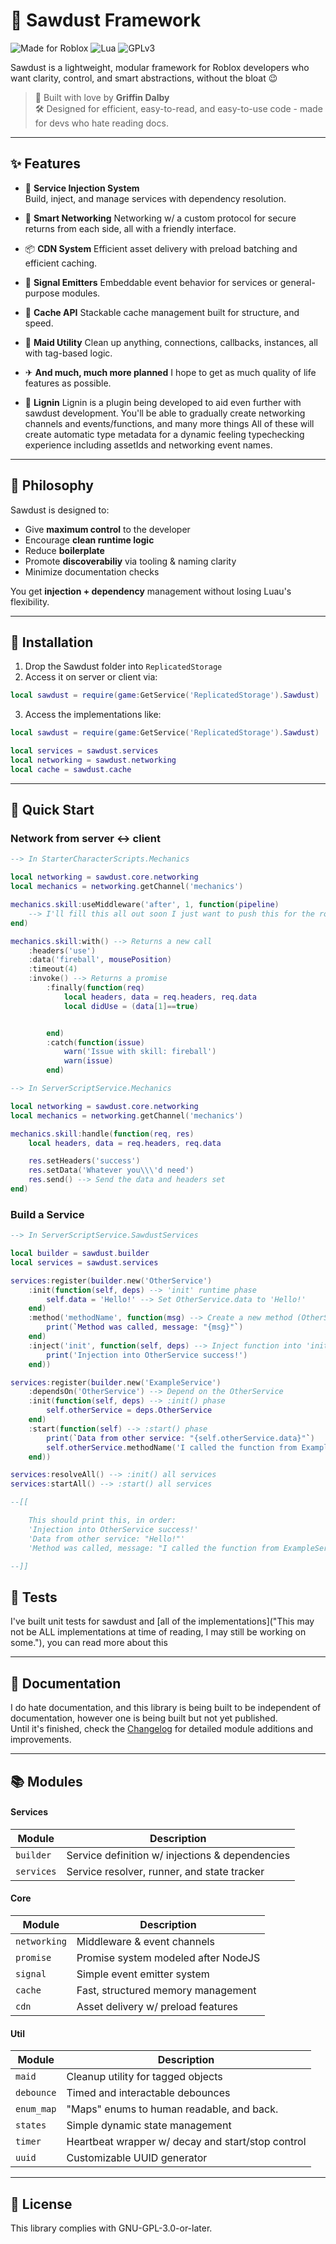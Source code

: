 # 🌲 Sawdust Framework
![Made for Roblox](https://img.shields.io/badge/Made%20for-Roblox-red?logo=roblox)
![Lua](https://img.shields.io/badge/Powered%20by-Lua-yellow)
![GPLv3](https://img.shields.io/badge/License-GPLv3-blue)

Sawdust is a lightweight, modular framework for Roblox developers who want clarity, control, and smart abstractions, without the bloat 😉

> 💖 Built with love by **Griffin Dalby**<br>
> 🛠 Designed for efficient, easy-to-read, and easy-to-use code - made for devs who hate reading docs.

---

## ✨ Features

- 💉 **Service Injection System**  
  Build, inject, and manage services with dependency resolution.

- 🔗 **Smart Networking**
  Networking w/ a custom protocol for secure returns from each side, all with a friendly interface.

- 📦 **CDN System**
  Efficient asset delivery with preload batching and efficient caching.

- 📣 **Signal Emitters**
  Embeddable event behavior for services or general-purpose modules.

- 📜 **Cache API**
  Stackable cache management built for structure, and speed.

- 🧹 **Maid Utility**
  Clean up anything, connections, callbacks, instances, all with tag-based logic.

- ✈ **And much, much more planned**
  I hope to get as much quality of life features as possible.

- 🌳 **Lignin**
  Lignin is a plugin being developed to aid even further with sawdust development.
  You'll be able to gradually create networking channels and events/functions, and many more things
  All of these will create automatic type metadata for a dynamic feeling typechecking experience including assetIds and networking event names.

---

## 🧠 Philosophy

Sawdust is designed to:
- Give **maximum control** to the developer
- Encourage **clean runtime logic**
- Reduce **boilerplate**
- Promote **discoverabiliy** via tooling & naming clarity
- Minimize documentation checks

You get **injection + dependency** management without losing Luau's flexibility.

---

## 🚚 Installation

1. Drop the Sawdust folder into `ReplicatedStorage`
2. Access it on server or client via:
```lua
local sawdust = require(game:GetService('ReplicatedStorage').Sawdust)
```
3. Access the implementations like:
```lua
local sawdust = require(game:GetService('ReplicatedStorage').Sawdust)

local services = sawdust.services
local networking = sawdust.networking
local cache = sawdust.cache
```

---

## 🚀 Quick Start

### Network from server <-> client
```lua
--> In StarterCharacterScripts.Mechanics

local networking = sawdust.core.networking
local mechanics = networking.getChannel('mechanics')

mechanics.skill:useMiddleware('after', 1, function(pipeline)
    --> I'll fill this all out soon I just want to push this for the rodev game jam tmr I love this module
end)

mechanics.skill:with() --> Returns a new call
    :headers('use')
    :data('fireball', mousePosition)
    :timeout(4)
    :invoke() --> Returns a promise
        :finally(function(req)
            local headers, data = req.headers, req.data
            local didUse = (data[1]==true)


        end)
        :catch(function(issue)
            warn('Issue with skill: fireball')
            warn(issue)
        end)

```

```lua
--> In ServerScriptService.Mechanics

local networking = sawdust.core.networking
local mechanics = networking.getChannel('mechanics')

mechanics.skill:handle(function(req, res)
    local headers, data = req.headers, req.data

    res.setHeaders('success')
    res.setData('Whatever you\\\'d need')
    res.send() --> Send the data and headers set
end)
```

### Build a Service
```lua
--> In ServerScriptService.SawdustServices

local builder = sawdust.builder
local services = sawdust.services

services:register(builder.new('OtherService')
    :init(function(self, deps) --> 'init' runtime phase
        self.data = 'Hello!' --> Set OtherService.data to 'Hello!'
    end)
    :method('methodName', function(msg) --> Create a new method (OtherService.methodName(msg))
        print(`Method was called, message: "{msg}"`)
    end)
    :inject('init', function(self, deps) --> Inject function into 'init' runtime phase
        print('Injection into OtherService success!')
    end))

services:register(builder.new('ExampleService')
    :dependsOn('OtherService') --> Depend on the OtherService
    :init(function(self, deps) --> :init() phase
        self.otherService = deps.OtherService
    end)
    :start(function(self) --> :start() phase
        print(`Data from other service: "{self.otherService.data}"`)
        self.otherService.methodName('I called the function from ExampleService!')
    end))

services:resolveAll() --> :init() all services
services:startAll() --> :start() all services

--[[

    This should print this, in order:
    'Injection into OtherService success!'
    'Data from other service: "Hello!"'
    'Method was called, message: "I called the function from ExampleService!"'

--]]

```

## 🧪 Tests
I've built unit tests for sawdust and [all of the implementations]("This may not be ALL implementations at time of reading, I may still be working on some."), you can read more about this

---

## 📖 Documentation
I do hate documentation, and this library is being built to be independent of documentation, however one is being built but not yet published. <br>
Until it's finished, check the [Changelog](CHANGELOG.md) for detailed module additions and improvements.

---

## 📚 Modules

#### Services
| Module | Description |
| ------ | ----------- |
| ```builder``` | Service definition w/ injections & dependencies |
| ```services``` | Service resolver, runner, and state tracker |

#### Core
| Module | Description |
| ------ | ----------- |
| ```networking``` | Middleware & event channels |
| ```promise``` | Promise system modeled after NodeJS |
| ```signal``` | Simple event emitter system |
| ```cache``` | Fast, structured memory management |
| ```cdn``` | Asset delivery w/ preload features |

#### Util
| Module | Description |
| ------ | ----------- |
| ```maid``` | Cleanup utility for tagged objects |
| ```debounce``` | Timed and interactable debounces |
| ```enum_map``` | "Maps" enums to human readable, and back. |
| ```states```| Simple dynamic state management |
| ```timer```| Heartbeat wrapper w/ decay and start/stop control |
| ```uuid``` | Customizable UUID generator |

---

## 📜 License
This library complies with GNU-GPL-3.0-or-later.